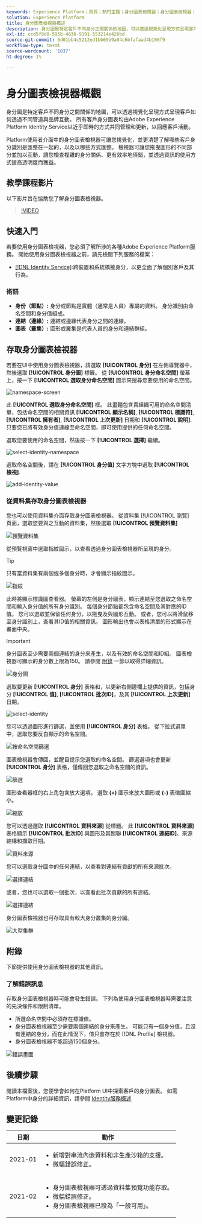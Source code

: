 ```yaml
---
keywords: Experience Platform；首頁；熱門主題；身分圖表檢視器；身分圖表檢視器；圖表檢視器；身分命名空間；身分命名空間；身分；身分；身分服務；身分服務
solution: Experience Platform
title: 身分圖表檢視器概述
description: 身分圖是特定客戶不同身分之間關係的地圖，可以透過視覺化呈現方式呈現客戶如何透過不同管道與品牌互動。
exl-id: ccd5f8d8-595b-4636-9191-553214e426bd
source-git-commit: 6d01bb4c5212ed1bb69b9a04c6bfafaad4b108f9
workflow-type: tm+mt
source-wordcount: '1037'
ht-degree: 1%

---
```


# 身分圖表檢視器概觀

身分圖是特定客戶不同身分之間關係的地圖，可以透過視覺化呈現方式呈現客戶如何透過不同管道與品牌互動。 所有客戶身分圖表均由Adobe Experience Platform Identity Service以近乎即時的方式共同管理和更新，以回應客戶活動。

Platform使用者介面中的身分圖表檢視器可讓您視覺化，並更清楚了解哪些客戶身分識別是匯整在一起的，以及以哪些方式匯整。 檢視器可讓您拖曳圖形的不同部分並加以互動，讓您檢查複雜的身分關係、更有效率地偵錯，並透過資訊的使用方式提高透明度而獲益。

## 教學課程影片

以下影片旨在協助您了解身分圖表檢視器。

>[!VIDEO](https://video.tv.adobe.com/v/331030/?quality=12&learn=on)

## 快速入門

若要使用身分圖表檢視器，您必須了解所涉的各種Adobe Experience Platform服務。 開始使用身分圖表檢視器之前，請先檢閱下列服務的檔案：

- [[!DNL Identity Service]](../home.md):跨裝置和系統橋接身分，以更全面了解個別客戶及其行為。

### 術語

- **身份（節點）:** 身分或節點是實體（通常是人員）專屬的資料。 身分識別由命名空間和身分值組成。
- **連結（邊緣）:** 連結或邊緣代表身分之間的連線。
- **圖表（叢集）:** 圖形或叢集是代表人員的身分和連結群組。

## 存取身分圖表檢視器

若要在UI中使用身分圖表檢視器，請選取 **[!UICONTROL 身分]** 在左側導覽器中，然後選取 **[!UICONTROL 身分圖]** 標籤。 從 **[!UICONTROL 身分命名空間]** 螢幕上，按一下 **[!UICONTROL 選取身分命名空間]** 圖示來搜尋您要使用的命名空間。

![namespace-screen](../images/identity-graph-viewer/identity-namespace.png)

此 **[!UICONTROL 選取身分命名空間]** 框。 此畫麵包含貴組織可用的命名空間清單，包括命名空間的相關資訊 **[!UICONTROL 顯示名稱]**, **[!UICONTROL 標識符]**, **[!UICONTROL 擁有者]**, **[!UICONTROL 上次更新]** 日期和 **[!UICONTROL 說明]**. 只要您已將有效身分值連線至命名空間，即可使用提供的任何命名空間。

選取您要使用的命名空間，然後按一下 **[!UICONTROL 選擇]** 繼續。

![select-identity-namespace](../images/identity-graph-viewer/select-identity-namespace.png)

選取命名空間後，請在 **[!UICONTROL 身分值]** 文字方塊中選取 **[!UICONTROL 檢視]**.

![add-identity-value](../images/identity-graph-viewer/identity-value-filled.png)

### 從資料集存取身分圖表檢視器

您也可以使用資料集介面存取身分圖表檢視器。 從資料集 [!UICONTROL 瀏覽] 頁面，選取您要與之互動的資料集，然後選取 **[!UICONTROL 預覽資料集]**

![預覽資料集](../images/identity-graph-viewer/preview-dataset.png)

從預覽視窗中選取指紋圖示，以查看透過身分圖表檢視器所呈現的身分。

>[!TIP]
>
>只有當資料集有兩個或多個身分時，才會顯示指紋圖示。

![指紋](../images/identity-graph-viewer/fingerprint.png)

此時將顯示標識圖查看器。 螢幕的左側是身分圖表，顯示連結至您選取之命名空間和輸入身分值的所有身分識別。 每個身分節點都包含命名空間及其對應的ID值。 您可以選取並保留任何身分，以拖曳及與圖形互動。 或者，您可以將滑鼠移至身分識別上，查看其ID值的相關資訊。 圖形輸出也會以表格清單的形式顯示在畫面中央。

>[!IMPORTANT]
>
>身分圖表至少需要兩個連結的身分來產生，以及有效的命名空間和ID組。 圖表檢視器可顯示的身分數上限為150。 請參閱 [附錄](#appendix) 一節以取得詳細資訊。

![身分圖](../images/identity-graph-viewer/graph-viewer.png)

選取要更新 **[!UICONTROL 身分]** 表格和，以更新右側邊欄上提供的資訊，包括身分 **[!UICONTROL 值]**, **[!UICONTROL 批次ID]**，及其 **[!UICONTROL 上次更新]** 日期。

![select-identity](../images/identity-graph-viewer/select-identity.png)

您可以透過圖形進行篩選，並使用 **[!UICONTROL 身分]** 表格。 從下拉式選單中，選取您要反白顯示的命名空間。

![按命名空間篩選](../images/identity-graph-viewer/filter-namespace.png)

圖表檢視器會傳回，並醒目提示您選取的命名空間。 篩選選項也會更新 **[!UICONTROL 身分]** 表格，僅傳回您選取之命名空間的資訊。

![篩選](../images/identity-graph-viewer/filtered.png)

圖形查看器框的右上角包含放大選項。 選取 **(+)** 圖示來放大圖形或 **(-)** 表徵圖縮小。

![縮放](../images/identity-graph-viewer/zoom.png)

您可以透過選取 **[!UICONTROL 資料來源]** 從標題。 此 **[!UICONTROL 資料來源]** 表格顯示 **[!UICONTROL 批次ID]** 與圖形及其關聯 **[!UICONTROL 連結ID]**、來源結構和擷取日期。

![資料來源](../images/identity-graph-viewer/data-source-table.png)

您可以選取身分圖中的任何連結，以查看對連結有貢獻的所有來源批次。

![選擇連結](../images/identity-graph-viewer/select-edge.png)

或者，您也可以選取一個批次，以查看此批次貢獻的所有連結。

![選擇連結](../images/identity-graph-viewer/select-batch.png)

身分圖表檢視器也可存取具有較大身分叢集的身分圖。

![大型集群](../images/identity-graph-viewer/large-cluster.png)

## 附錄

下節提供使用身分圖表檢視器的其他資訊。

### 了解錯誤訊息

存取身分圖表檢視器時可能會發生錯誤。 下列為使用身分圖表檢視器時需要注意的先決條件和限制清單。

- 所選命名空間中必須存在標識值。
- 身分圖表檢視器至少需要兩個連結的身分來產生。 可能只有一個身分值，且沒有連結的身分，而在此情況下，值只會存在於 [!DNL Profile] 檢視器。
- 身分圖表檢視器不能超過150個身分。

![錯誤畫面](../images/identity-graph-viewer/error-screen.png)

## 後續步驟

閱讀本檔案後，您便學會如何在Platform UI中探索客戶的身分圖表。 如需Platform中身分的詳細資訊，請參閱 [Identity服務概述](../home.md)

## 變更記錄

| 日期 | 動作 |
| ---- | ------ |
| 2021-01 | <ul><li>新增對串流內嵌資料和非生產沙箱的支援。</li><li>微幅錯誤修正。</li></ul> |
| 2021-02 | <ul><li>身分圖表檢視器可透過資料集預覽功能存取。</li><li>微幅錯誤修正。</li><li>身分圖表檢視器已設為「一般可用」。</li></ul> |
